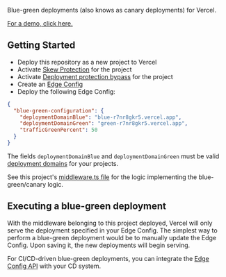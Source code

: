 Blue-green deployments (also knows as canary deployments) for Vercel.

[For a demo, click here.](https://blue-green.vercel.app/)

## Getting Started

- Deploy this repository as a new project to Vercel
- Activate [Skew Protection](https://vercel.com/docs/deployments/skew-protection) for the project
- Activate [Deployment protection bypass](https://vercel.com/docs/security/deployment-protection/methods-to-bypass-deployment-protection/protection-bypass-automation) for the project
- Create an [Edge Config](https://vercel.com/docs/storage/edge-config)
- Deploy the following Edge Config:

```json
{
  "blue-green-configuration": {
    "deploymentDomainBlue": "blue-r7nr8gkr5.vercel.app",
    "deploymentDomainGreen": "green-r7nr8gkr5.vercel.app",
    "trafficGreenPercent": 50
  }
}
```

The fields `deploymentDomainBlue` and `deploymentDomainGreen` must be valid [deployment domains](https://vercel.com/docs/deployments/generated-urls) for your projects.

See this project's [middleware.ts file](https://github.com/vercel-labs/blue-green/blob/main/middleware.ts) for the logic implementing the blue-green/canary logic.

## Executing a blue-green deployment

With the middleware belonging to this project deployed, Vercel will only serve the deployment specified in your Edge Config. The simplest way to perform a blue-green deployment would be to manually update the Edge Config. Upon saving it, the new deployments will begin serving.

For CI/CD-driven blue-green deployments, you can integrate the [Edge Config API](https://vercel.com/docs/storage/edge-config/vercel-api#update-your-edge-config-items) with your CD system.
